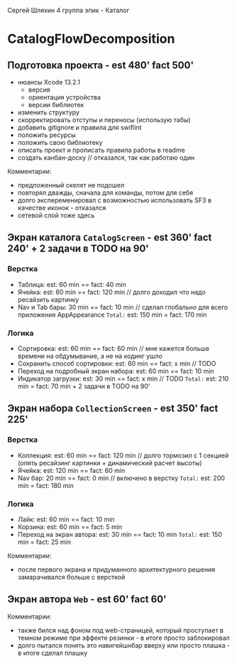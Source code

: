 Сергей Шляхин
4 группа
эпик - Каталог

# CatalogFlowDecomposition

## Подготовка проекта - est 480' fact 500'
- нюансы Xcode 13.2.1
    * версия
    * ориентация устройства
    * версии библиотек
- изменить структуру
- скорректировать отступы и переносы (использую табы)
- добавить gitignore и правила для swiflint
- положить ресурсы
- положить свою библиотеку
- описать проект и прописать правила работы в readme
- создать канбан-доску // отказался, так как работаю один

Комментарии: 
- предложенный скелет не подошел
- повторял дважды, сначала для команды, потом для себя 
- долго экспеременировал с возможностью использовать SF3 в качестве иконок - отказался
- сетевой слой тоже здесь


## Экран каталога `CatalogScreen` - est 360' fact 240' + 2 задачи в TODO на 90'

### Верстка
- Таблица: est: 60 min == fact: 40 min
- Ячейка: est: 60 min == fact: 120 min // долго доходил что надо ресайзить картинку
- Nav и Tab бары: 30 min == fact: 10 min // сделал глобально для всего приложения AppAppearance
`Total:` est: 150 min = fact: 170 min

### Логика
- Сортировка: est: 60 min == fact: 60 min // мне кажется больше времени на обдумывание, а не на кодинг ушло
- Сохранить способ сортировки: est: 60 min == fact: x min // TODO
- Переход на подробный экран набора: est: 60 min == fact: 10 min
- Индикатор загрузки: est: 30 min == fact: x min // TODO
`Total:` est: 210 min = fact: 70 min + 2 задачи в TODO на 90'


## Экран набора `CollectionScreen` - est 350' fact 225'

### Верстка
- Коллекция: est: 60 min == fact: 120 min // долго тормозил с 1 секцией (опять ресайзинг картинки + динамический расчет высоты)
- Ячейка: est: 120 min == fact: 60 min
- Nav бар: 20 min == fact: 0 min // включено в верстку
`Total:` est: 200 min = fact: 180 min

### Логика
- Лайк: est: 60 min == fact: 10 min
- Корзина: est: 60 min == fact: 5 min
- Переход на экран автора: est: 30 min == fact: 10 min
`Total:` est: 150 min = fact: 25 min

Комментарии:
- после первого экрана и придуманного архитектурного решения замарачивался больше с версткой


## Экран автора `Web` - est 60' fact 60'

Комментарии:
- также бился над фоном под web-страницей, который проступает в темном режиме при эффекте резинки - в итоге просто заблокировал
- долго пытался понять это навигейшнбар вверху или просто плашка - в итоге сделал плашку
